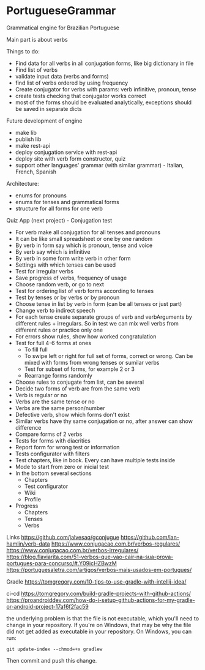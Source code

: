 # PortugueseGrammar
Grammatical engine for Brazilian Portuguese

Main part is about verbs

Things to do:
 - Find data for all verbs in all conjugation forms, like big dictionary in file
 - Find list of verbs
 - validate input data (verbs and forms)
 - find list of verbs ordered by using frequency
 - Create conjugator for verbs with params: verb infinitive, pronoun, tense
 - create tests checking that conjugator works correct
 - most of the forms should be evaluated analytically, exceptions should be saved in separate dicts

 Future development of engine
 - make lib
 - publish lib
 - make rest-api
 - deploy conjugation service with rest-api
 - deploy site with verb form constructor, quiz
 - support other languages' grammar (with similar grammar) - Italian, French, Spanish

 Architecture:
  - enums for pronouns
  - enums for tenses and grammatical forms
  - structure for all forms for one verb


Quiz App (next project) - Conjugation test
 - For verb make all conjugation for all tenses and pronouns
 - It can be like small spreadsheet or one by one random
 - By verb in form say which is pronoun, tense and voice
 - By verb say which is infinitive
 - By verb in some form write verb in other form
 - Settings with which tenses can be used
 - Test for irregular verbs
 - Save progress of verbs, frequency of usage
 - Choose random verb, or go to next
 - Test for ordering list of verb forms according to tenses
 - Test by tenses or by verbs or by pronoun
 - Choose tense in list by verb in form (can be all tenses or just part)
 - Change verb to indirect speech
 - For each tense create separate groups of verb and verbArguments by different rules + irregulars. So in test we can mix well verbs from different rules or practice only one
 - For errors show rules, show how worked congratulation
 - Test for full 4-6 forms at ones
   - To fill full 
   - To swipe left or right for full set of forms, correct or wrong. Can be mixed with forms from wrong tenses or sumilar verbs
   - Test for subset of forms, for example 2 or 3
   - Rearrange forms randomly
 - Choose rules to conjugate from list, can be several
 - Decide two forms of verb are from the same verb
 - Verb is regular or no
 - Verbs are the same tense or no
 - Verbs are the same person/number
 - Defective verb, show which forms don't exist
 - Similar verbs have thу same conjugation or no, after answer can show difference
 - Compare forms of 2 verbs
 - Tests for forms with diacritics
 - Report form for wrong test or information
 - Tests configurator with filters
 - Test chapters, like in book. Every can have multiple tests inside
 - Mode to start from zero or inicial test
 - In the bottom several sections
   - Chapters
   - Test configurator
   - Wiki
   - Profile
 - Progress
   - Chapters
   - Tenses
   - Verbs

 Links
 https://github.com/jalvesaq/gconjugue
 https://github.com/ian-hamlin/verb-data
 https://www.conjugacao.com.br/verbos-regulares/
 https://www.conjugacao.com.br/verbos-irregulares/
 https://blog.flaviarita.com/51-verbos-que-vao-cair-na-sua-prova-portugues-para-concurso/#.Y09icHZBwzM
 https://portuguesaletra.com/artigos/verbos-mais-usados-em-portugues/


Gradle
https://tomgregory.com/10-tips-to-use-gradle-with-intellij-idea/

ci-cd
https://tomgregory.com/build-gradle-projects-with-github-actions/
https://proandroiddev.com/how-do-i-setup-github-actions-for-my-gradle-or-android-project-17af6f2fac59


the underlying problem is that the file is not executable, which you'll need to change in your repository. If you're on Windows, that may be why the file did not get added as executable in your repository. On Windows, you can run:

    git update-index --chmod=+x gradlew
Then commit and push this change.